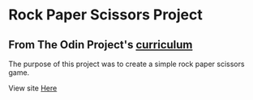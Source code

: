 # Rock Paper Scissors Project

## From The Odin Project's [curriculum](https://www.theodinproject.com/lessons/rock-paper-scissors)

The purpose of this project was to create a simple rock paper scissors game. 

<p>View site <a target="_blank" href="https://htmlpreview.github.io/?https://github.com/imthatalex/google-homepage/blob/master/index.html">Here</a></p>











